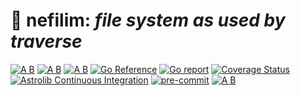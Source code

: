 # 📁 nefilim: ___file system as used by traverse___

[![A B](https://img.shields.io/badge/branching-commonflow-informational?style=flat)](https://commonflow.org)
[![A B](https://img.shields.io/badge/merge-rebase-informational?style=flat)](https://git-scm.com/book/en/v2/Git-Branching-Rebasing)
[![A B](https://img.shields.io/badge/branch%20history-linear-blue?style=flat)](https://docs.github.com/en/repositories/configuring-branches-and-merges-in-your-repository/defining-the-mergeability-of-pull-requests/managing-a-branch-protection-rule)
[![Go Reference](https://pkg.go.dev/badge/github.com/snivilised/nefilim.svg)](https://pkg.go.dev/github.com/snivilised/nefilim)
[![Go report](https://goreportcard.com/badge/github.com/snivilised/nefilim)](https://goreportcard.com/report/github.com/snivilised/nefilim)
[![Coverage Status](https://coveralls.io/repos/github/snivilised/nefilim/badge.svg?branch=main)](https://coveralls.io/github/snivilised/nefilim?branch=main&kill_cache=1)
[![Astrolib Continuous Integration](https://github.com/snivilised/nefilim/actions/workflows/ci-workflow.yml/badge.svg)](https://github.com/snivilised/nefilim/actions/workflows/ci-workflow.yml)
[![pre-commit](https://img.shields.io/badge/pre--commit-enabled-brightgreen?logo=pre-commit&logoColor=white)](https://github.com/pre-commit/pre-commit)
[![A B](https://img.shields.io/badge/commit-conventional-commits?style=flat)](https://www.conventionalcommits.org/)

<!-- MD013/Line Length -->
<!-- MarkDownLint-disable MD013 -->

<!-- MD014/commands-show-output: Dollar signs used before commands without showing output mark down lint -->
<!-- MarkDownLint-disable MD014 -->

<!-- MD033/no-inline-html: Inline HTML -->
<!-- MarkDownLint-disable MD033 -->

<!-- MD040/fenced-code-language: Fenced code blocks should have a language specified -->
<!-- MarkDownLint-disable MD040 -->

<!-- MD028/no-blanks-blockquote: Blank line inside blockquote -->
<!-- MarkDownLint-disable MD028 -->
